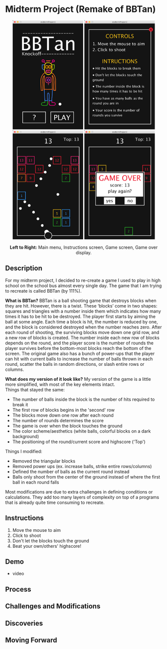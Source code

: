 # Midterm Project (Remake of BBTan)

<p align="center">
  <img src="images/finalMainMenu.png" height="350">
  <img src="images/finalInstructions.png" height="350">
  <img src="images/finalGame.png" height="350">
  <img src="images/finalGameOver.png" height="350">
</p>

<p align="center">
  <b>Left to Right:</b> Main menu, Instructions screen, Game screen, Game over display.
</p>

## Description
For my midterm project, I decided to re-create a game I used to play in high school on the school bus almost every single day. The game that I am trying to recreate is called BBTan (by 111%).

**What is BBTan?**
BBTan is a ball shooting game that destroys blocks when they are hit. However, there is a twist. These ‘blocks’ come in two shapes: squares and triangles with a number inside them which indicates how many times it has to be hit to be destroyed. The player first starts by aiming the ball at some angle. Each time a block is hit, the number is reduced by one, and the block is considered destroyed when the number reaches zero. After each round of shooting, the surviving blocks move down one grid row, and a new row of blocks is created. The number inside each new row of blocks depends on the round, and the player score is the number of rounds the player survives before the bottom-most blocks reach the bottom of the screen. The original game also has a bunch of power-ups that the player can hit with current balls to increase the number of balls thrown in each round, scatter the balls in random directions, or slash entire rows or columns.

**What does my version of it look like?**
My version of the game is a little more simplified, with most of the key elements intact. \
Things that stayed the same:
- The number of balls inside the block is the number of hits required to break it
- The first row of blocks begins in the 'second' row
- The blocks move down one row after each round
- The number of rounds determines the score
- The game is over when the block touches the ground
- The color scheme/aesthetics (white balls, colorful blocks on a dark background)
- The positioning of the round/current score and highscore ('Top')

Things I modified:
- Removed the triangular blocks
- Removed power ups (ex. increase balls, strike entire rows/columns)
- Defined the number of balls as the current round instead
- Balls only shoot from the center of the ground instead of where the first ball in each round falls

Most modifications are due to extra challenges in defining conditions or calculations. They add too many layers of complexity on top of a programs that is already quite time consuming to recreate.

## Instructions
1. Move the mouse to aim
2. Click to shoot
3. Don't let the blocks touch the ground
4. Beat your own/others' highscore!

## Demo
- video

## Process

## Challenges and Modifications


## Discoveries


## Moving Forward



